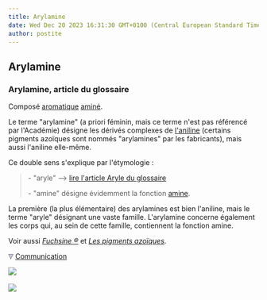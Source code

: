 ```yaml
---
title: Arylamine
date: Wed Dec 20 2023 16:31:30 GMT+0100 (Central European Standard Time)
author: postite
---
```


## Arylamine
### Arylamine, article du glossaire
 Composé [aromatique](aromatique.html) [aminé](amine.html).

Le terme "arylamine" (a priori féminin, mais ce terme n'est pas référencé par l'Académie) désigne les dérivés complexes de [l'aniline](anilines.html) (certains pigments azoïques sont nommés "arylamines" par les fabricants), mais aussi l'aniline elle-même.

Ce double sens s'explique par l'étymologie :

> \- "aryle" --> [lire l'article Aryle du glossaire](aryle.html)
> 
> \- "amine" désigne évidemment la fonction [amine](amine.html).

La première (la plus élémentaire) des arylamines est bien l'aniline, mais le terme "aryle" désignant une vaste famille. L'arylamine concerne également les corps qui, au sein de cette famille, contiennent la fonction amine.

Voir aussi _[Fuchsine ®](fuchsine.html)_ et _[Les pigments azoïques](azoiques.html)_.



![](images/flechebas.gif) [Communication](http://www.artrealite.com/annonceurs.htm) 

[![](https://cbonvin.fr/sites/regie.artrealite.com/visuels/campagne1.png)](index-2.html#20131014)

![](https://cbonvin.fr/sites/regie.artrealite.com/visuels/campagne2.png)